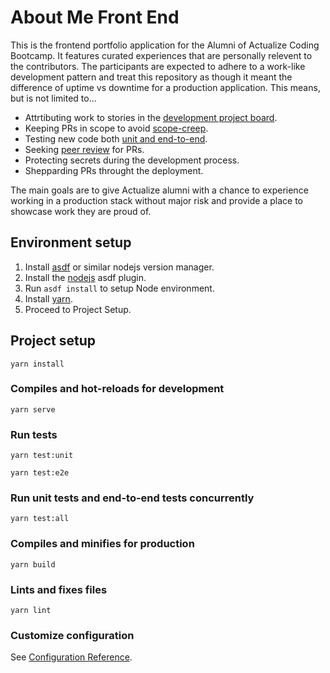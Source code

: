 # About Me Front End

This is the frontend portfolio application for the Alumni of Actualize Coding Bootcamp. It features curated experiences that are personally relevent to the contributors. The participants are expected to adhere to a work-like development pattern and treat this repository as though it meant the difference of uptime vs downtime for a production application. This means, but is not limited to...

- Attrtibuting work to stories in the [development project board](https://github.com/actualize-portfolio/alumni_portfolio_vue/projects/1).
- Keeping PRs in scope to avoid [scope-creep](https://galvintech.com/software-development-how-to-prevent-scope-creep/).
- Testing new code both [unit and end-to-end](https://prodperfect.com/blog/test-development/end-to-end-or-unit-testing-which-tests-for-which-bugs/).
- Seeking [peer review](https://www.atlassian.com/blog/git/written-unwritten-guide-pull-requests) for PRs.
- Protecting secrets during the development process.
- Shepparding PRs throught the deployment.

The main goals are to give Actualize alumni with a chance to experience working in a production stack without major risk and provide a place to showcase work they are proud of.

## Environment setup

1. Install [asdf](http://asdf-vm.com/guide/getting-started.html#_1-install-dependencies) or similar nodejs version manager.
2. Install the [nodejs](https://github.com/asdf-vm/asdf-nodejs/) asdf plugin.
3. Run `asdf install` to setup Node environment.
4. Install [yarn](https://classic.yarnpkg.com/lang/en/docs/install/#mac-stable).
5. Proceed to Project Setup.

## Project setup

```
yarn install
```

### Compiles and hot-reloads for development

```
yarn serve
```

### Run tests

```
yarn test:unit
```

```
yarn test:e2e
```

### Run unit tests and end-to-end tests concurrently

```
yarn test:all
```

### Compiles and minifies for production

```
yarn build
```

### Lints and fixes files

```
yarn lint
```

### Customize configuration

See [Configuration Reference](https://cli.vuejs.org/config/).
